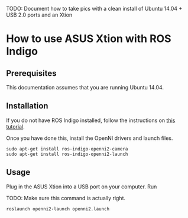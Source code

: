 TODO: Document how to take pics with a clean install of Ubuntu 14.04 + USB 2.0 ports and an Xtion

# How to use ASUS Xtion with ROS Indigo

## Prerequisites

This documentation assumes that you are running Ubuntu 14.04.

## Installation

If you do not have ROS Indigo installed, follow the instructions on [this tutorial](http://wiki.ros.org/indigo/Installation/Ubuntu).

Once you have done this, install the OpenNI drivers and launch files.

```
sudo apt-get install ros-indigo-openni2-camera
sudo apt-get install ros-indigo-openni2-launch
```

## Usage

Plug in the ASUS Xtion into a USB port on your computer. Run 

TODO: Make sure this command is actually right.
```
roslaunch openni2-launch openni2.launch
```
